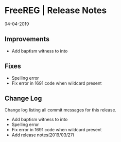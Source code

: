__FreeREG | Release Notes__
  =======================
  04-04-2019

  __Improvements__
  ----------------

  * Add baptism witness to into

  __Fixes__
  ---------

  * Spelling error
  * Fix error in 1691 code when wildcard present

  __Change Log__
  ----------------

  Change log listing all commit messages for this release.

  * Add baptism witness to into
  * Spelling error
  * Fix error in 1691 code when wildcard present
  * Add release notes(2019/03/27)

  
